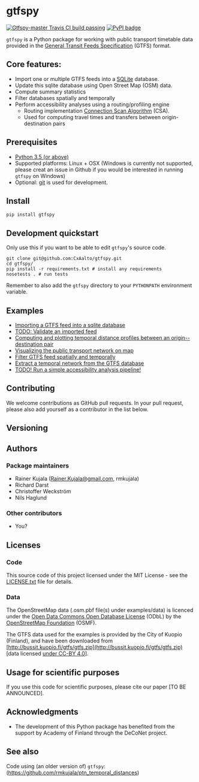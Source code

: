 # gtfspy  

[![Gtfspy-master Travis CI build passing](https://api.travis-ci.org/CxAalto/gtfspy.svg?branch=master)](https://travis-ci.org/CxAalto/gtfspy)
[![PyPI badge](https://badge.fury.io/py/gtfspy.svg)](https://pypi.python.org/pypi/gtfspy/)


``gtfspy`` is a Python package for working with public transport timetable data provided in the [General Transit Feeds Specification](https://developers.google.com/transit/gtfs/) (GTFS) format.

## Core features:
* Import one or multiple GTFS feeds into a [SQLite](https://www.sqlite.org/) database.
* Update this sqlite database using Open Street Map (OSM) data.
* Compute summary statistics
* Filter databases spatially and temporally
* Perform accessibility analyses using a routing/profiling engine
    - Routing implementation [Connection Scan Algorithm](http://i11www.iti.uni-karlsruhe.de/extra/publications/dpsw-isftr-13.pdf) (CSA).
    - Used for computing travel times and transfers between origin-destination pairs

## Prerequisites
* [Python 3.5 (or above)](https://www.python.org/)
* Supported platforms: Linux + OSX (Windows is currently not supported, please creat an issue in Github if you would be interested in running ``gtfspy`` on Windows)
* Optional: [git](https://git-scm.com/) is used for development.


## Install

```
pip install gtfspy
```

## Development quickstart

Only use this if you want to be able to edit ``gtfspy``'s source code.

```
git clone git@github.com:CxAalto/gtfspy.git
cd gtfspy/
pip install -r requirements.txt # install any requirements
nosetests . # run tests
```

Remember to also add the ``gtfspy`` directory to your ``PYTHONPATH`` environment variable.

## Examples
- [Importing a GTFS feed into a sqlite database](examples/example_import.py)
- [TODO: Validate an imported feed](examples/example_validation.py)
- [Computing and plotting temporal distance profiles between an origin--destination pair](examples/example_temporal_distance_profile.py)
- [Visualizing the public transport network on map](examples/example_map_visualization.py)
- [Filter GTFS feed spatially and temporally](examples/example_filter.py)
- [Extract a temporal network from the GTFS database](examples/example_export.py)
- [TODO! Run a simple accessibility analysis pipeline!](examples/example_accessibility_analysis.py)


## Contributing

We welcome contributions as GitHub pull requests.
In your pull request, please also add yourself as a contributor in the list below.

## Versioning


## Authors

### Package maintainers
* Rainer Kujala (Rainer.Kujala@gmail.com, rmkujala)
* Richard Darst
* Christoffer Weckström
* Nils Haglund

### Other contributors
* You?


## Licenses

### Code
This source code of this project licensed under the MIT License - see the [LICENSE.txt](LICENSE.txt) file for details.

### Data
The OpenStreetMap data (.osm.pbf file(s) under examples/data) is licenced under the [Open Data Commons Open Database License](https://opendatacommons.org/licenses/odbl/) (ODbL) by the [OpenStreetMap Foundation](http://osmfoundation.org/) (OSMF).

The GTFS data used for the examples is provided by the City of Kuopio (Finland), and have been downloaded from [http://bussit.kuopio.fi/gtfs/gtfs.zip](http://bussit.kuopio.fi/gtfs/gtfs.zip) [data licensed [under CC-BY 4.0](https://creativecommons.org/licenses/by/4.0/deed)].


## Usage for scientific purposes

If you use this code for scientific purposes, please cite our paper [TO BE ANNOUNCED].


## Acknowledgments

* The development of this Python package has benefited from the support by Academy of Finland through the DeCoNet project.


## See also

Code using (an older version of) ``gtfspy``: (https://github.com/rmkujala/ptn_temporal_distances)
